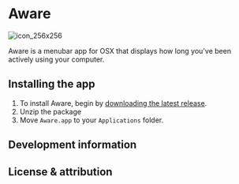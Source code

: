 # Aware
![icon_256x256](https://cloud.githubusercontent.com/assets/896475/12147215/c598f528-b465-11e5-8b69-02b5cf823f06.png)

Aware is a menubar app for OSX that displays how long you've been actively using your computer.

## Installing the app

1. To install Aware, begin by [downloading the latest release](https://github.com/josh/Aware/releases/latest/). 
2. Unzip the package
3. Move `Aware.app` to your `Applications` folder.

## Development information


## License & attribution
